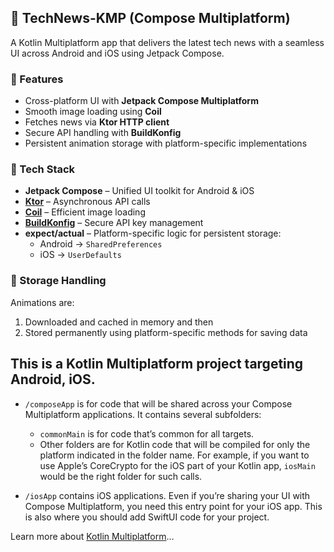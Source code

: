 ## 📱 TechNews-KMP (Compose Multiplatform)

A Kotlin Multiplatform app that delivers the latest tech news with a seamless UI across Android and iOS using Jetpack Compose.

### 🚀 Features
- Cross-platform UI with **Jetpack Compose Multiplatform**
- Smooth image loading using **Coil**
- Fetches news via **Ktor HTTP client**
- Secure API handling with **BuildKonfig**
- Persistent animation storage with platform-specific implementations

### 🔧 Tech Stack
- **Jetpack Compose** – Unified UI toolkit for Android & iOS  
- **[Ktor](https://github.com/ktorio/ktor)** – Asynchronous API calls  
- **[Coil](https://github.com/coil-kt/coil)** – Efficient image loading  
- **[BuildKonfig](https://github.com/yshrsmz/BuildKonfig)** – Secure API key management  
- **expect/actual** – Platform-specific logic for persistent storage:
  - Android → `SharedPreferences`
  - iOS → `UserDefaults`

### 📂 Storage Handling
Animations are:
1. Downloaded and cached in memory and then
2. Stored permanently using platform-specific methods for saving data 



## This is a Kotlin Multiplatform project targeting Android, iOS.

* `/composeApp` is for code that will be shared across your Compose Multiplatform applications.
  It contains several subfolders:
  - `commonMain` is for code that’s common for all targets.
  - Other folders are for Kotlin code that will be compiled for only the platform indicated in the folder name.
    For example, if you want to use Apple’s CoreCrypto for the iOS part of your Kotlin app,
    `iosMain` would be the right folder for such calls.

* `/iosApp` contains iOS applications. Even if you’re sharing your UI with Compose Multiplatform, 
  you need this entry point for your iOS app. This is also where you should add SwiftUI code for your project.


Learn more about [Kotlin Multiplatform](https://www.jetbrains.com/help/kotlin-multiplatform-dev/get-started.html)…
